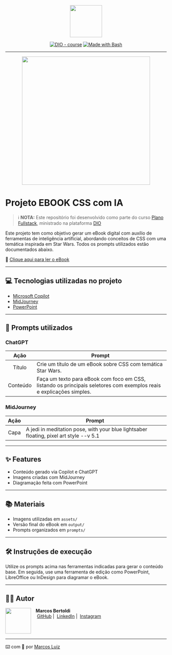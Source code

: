 <p align="center">
    <img width="100" src=".github/assets/banner.png">
</p>

<p align="center">
<a href="https://dio.me/"><img src="https://img.shields.io/badge/DIO-Course-28DA77?logo=youtube" alt="DIO - course"></a>
<a href="https://www.gnu.org/software/bash/" title="Go to Bash homepage"><img src="https://img.shields.io/badge/Prompt-Project-blue?logo=gnu-bash&logoColor=white" alt="Made with Bash"></a>
</p>

-------

<p align="center">
<img 
    src="./assets/cover.png"
    width="400"  
/>
</p>

# Projeto EBOOK CSS com IA

> ℹ️ **NOTA:** Este repositório foi desenvolvido como parte do curso [Plano Fullstack](https://github.com/Cempressa/Plano-Fullstack), ministrado na plataforma [DIO](https://dio.me)

Este projeto tem como objetivo gerar um eBook digital com auxílio de ferramentas de inteligência artificial, abordando conceitos de CSS com uma temática inspirada em Star Wars. Todos os prompts utilizados estão documentados abaixo.

📕 [Clique aqui para ler o eBook](./output/ebook-css-jedi.pdf)

---

## 💻 Tecnologias utilizadas no projeto

- [Microsoft Copilot](https://copilot.microsoft.com)
- [MidJourney](https://www.midjourney.com/app/)
- [PowerPoint](https://www.microsoft.com/pt-br/microsoft-365/powerpoint)

---

## 🧠 Prompts utilizados

### ChatGPT

|   Ação   | Prompt |
| :------: | ------ |
| Título   | Crie um título de um eBook sobre CSS com temática Star Wars. |
| Conteúdo | Faça um texto para eBook com foco em CSS, listando os principais seletores com exemplos reais e explicações simples. |

### MidJourney

| Ação  | Prompt |
| :---: | ------ |
| Capa  | A jedi in meditation pose, with your blue lightsaber floating, pixel art style --v 5.1 |

---

## ✨ Features

- Conteúdo gerado via Copilot e ChatGPT
- Imagens criadas com MidJourney
- Diagramação feita com PowerPoint

---

## 📚 Materiais

- Imagens utilizadas em `assets/`
- Versão final do eBook em `output/`
- Prompts organizados em `prompts/`

---

## 🛠️ Instruções de execução

Utilize os prompts acima nas ferramentas indicadas para gerar o conteúdo base. Em seguida, use uma ferramenta de edição como PowerPoint, LibreOffice ou InDesign para diagramar o eBook.

---

## 👨‍💻 Autor

<p>
    <img 
      align="left" 
      width="80" 
      src="./assets/marcos.png"
    />
    <p>&nbsp;&nbsp;&nbsp;<strong>Marcos Bertoldi</strong><br>
    &nbsp;&nbsp;&nbsp;
    <a href="https://github.com/Cempressa">GitHub</a>&nbsp;|&nbsp;
    <a href="https://www.linkedin.com/in/seu-perfil">LinkedIn</a>&nbsp;|&nbsp;
    <a href="https://www.instagram.com/seu-perfil">Instagram</a>
    </p>
</p>

<br/><br/>

---

⌨️ com 💜 por [Marcos Luiz](https://github.com/Cempressa)
